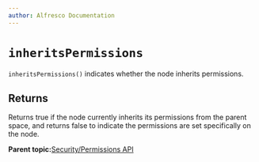 ```yaml
---
author: Alfresco Documentation
---
```


# `inheritsPermissions`

`inheritsPermissions()` indicates whether the node inherits permissions.

## Returns

Returns true if the node currently inherits its permissions from the parent space, and returns false to indicate the permissions are set specifically on the node.

**Parent topic:**[Security/Permissions API](../references/API-JS-Security.md)

